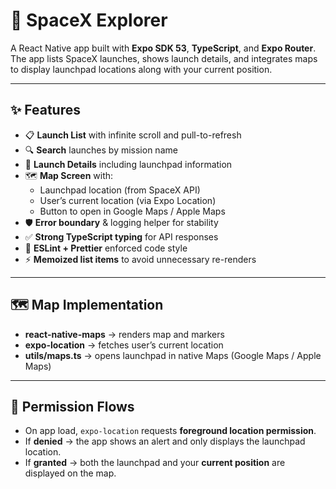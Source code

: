 # 🚀 SpaceX Explorer

A React Native app built with **Expo SDK 53**, **TypeScript**, and **Expo Router**.  
The app lists SpaceX launches, shows launch details, and integrates maps to display launchpad locations along with your current position.  

---

## ✨ Features
- 📋 **Launch List** with infinite scroll and pull-to-refresh  
- 🔍 **Search** launches by mission name  
- 📄 **Launch Details** including launchpad information  
- 🗺️ **Map Screen** with:  
  - Launchpad location (from SpaceX API)  
  - User’s current location (via Expo Location)  
  - Button to open in Google Maps / Apple Maps  
- 🛡️ **Error boundary** & logging helper for stability  
- ✅ **Strong TypeScript typing** for API responses  
- 🎨 **ESLint + Prettier** enforced code style  
- ⚡ **Memoized list items** to avoid unnecessary re-renders  

---

## 🗺️ Map Implementation
- **react-native-maps** → renders map and markers  
- **expo-location** → fetches user’s current location  
- **utils/maps.ts** → opens launchpad in native Maps (Google Maps / Apple Maps)  

---

## 🔐 Permission Flows
- On app load, `expo-location` requests **foreground location permission**.  
- If **denied** → the app shows an alert and only displays the launchpad location.  
- If **granted** → both the launchpad and your **current position** are displayed on the map.  